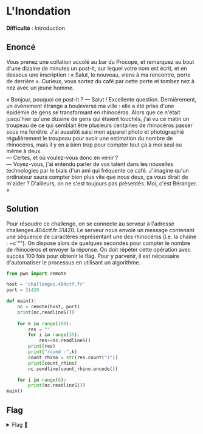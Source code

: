 # L'Inondation

**Difficulté** : Introduction

## Enoncé

Vous prenez une collation accolé au bar du Procope, et remarquez au bout d'une dizaine de minutes un post-it, sur lequel votre nom est écrit, et en dessous une inscription : « Salut, le nouveau, viens à ma rencontre, porte de derrière ».
Curieux, vous sortez du café par cette porte et tombez nez à nez avec un jeune homme.

« Bonjour, pouquoi ce post-it ?
— Salut ! Excellente question. Dernièrement, un évènement étrange a bouleversé ma ville : elle a été prise d'une épidémie de gens se transformant en rhinocéros. Alors que ce n'était jusqu'hier qu'une dizaine de gens qui étaient touchés, j'ai vu ce matin un troupeau de ce qui semblait être plusieurs centaines de rhinocéros passer sous ma fenêtre. J'ai aussitôt saisi mon appareil photo et photographié régulièrement le troupeau pour avoir une estimation du nombre de rhinocéros, mais il y en a bien trop pour compter tout ça à moi seul ou même à deux.   
— Certes, et où voulez-vous donc en venir ?   
— Voyez-vous, j'ai entendu parler de vos talent dans les nouvelles technologies par le biais d'un ami qui fréquente ce café. J'imagine qu'un ordinateur saura compter bien plus vite que nous deux, ça vous dirait de m'aider ? D'ailleurs, on ne s'est toujours pas présentés. Moi, c'est Béranger. »

## Solution

Pour résoudre ce challenge, on se connecte au serveur à l'adresse challenges.404ctf.fr:31420. Le serveur nous envoie un message contenant une séquence de caractères représentant une des rhinocéros (i.e. la chaîne : ~c`°^). On dispose alors de quelques secondes pour compter le nombre de rhinocéros et envoyer la réponse. On doit répéter cette opération avec succès 100 fois pour obtenir le flag. Pour y parvenir, il est nécessaire d'automatiser le processus en utilisant un algorithme.


``` python
from pwn import remote

host = 'challenges.404ctf.fr'
port = 31420

def main():
    nc = remote(host, port)
    print(nc.readlineS())
    
    for k in range(100):
        res = ""
        for i in range(35):
            res+=nc.readlineS()
        print(res)
        print("round :",k)
        count_rhino = str(res.count(")"))
        print(count_rhino)
        nc.sendline(count_rhino.encode())

    for i in range(6):
        print(nc.readlineS())
main()
```


## Flag

<details>
<summary> Flag 🚩</summary>

```
404CTF{4h,_l3s_P0uvo1rs_d3_l'iNforM4tiqu3!}
```

